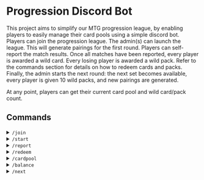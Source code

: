 # Progression Discord Bot

This project aims to simplify our MTG progression league, by enabling players to easily manage their card pools using a simple discord bot.
Players can join the progression league.
The admin(s) can launch the league. This will generate pairings for the first round. 
Players can self-report the match results. 
Once all matches have been reported, every player is awarded a wild card. Every losing player is awarded a wild pack. Refer to the commands section for details on how to redeem cards and packs.
Finally, the admin starts the next round: the next set becomes available, every player is given 10 wild packs, and new pairings are generated.

At any point, players can get their current card pool and wild card/pack count.

## Commands

<details>
<summary>
<code>/join</code>
</summary>

Join the league. Generates a card pool of 10 packs for the joining player.

**Syntax:**
`/join`

**Arguments:**
None

**Permission:**
Everyone

**Restriction:**
Only available until the league starts.
</details>

<details>
<summary>
<code>/start</code>
</summary>
</details>

<details>
<summary>
<code>/report</code>
</summary>

The games won always refer to the reporting player. The opponent does not need to report the same match.

**Syntax:**
`/report <games won> <games lost> <draws>`

**Arguments:**
- `<games won>`is the number of games in the match won by the reporting player.
- `<games lost>`is the number of games in the match won by the opponent of the reporting player.
- `<draws>`is the number of games in the match ending in a draw.

**Permission:**
Players

**Restriction:**
Only available during a round. Only one player per pairing can report the result. Any further reports will be ignored.
</details>

<details>
<summary>
<code>/redeem</code>
</summary>

The `/redeem` command has two different sub commands for redeeming individual cards or packs.

<details>
<summary>
<code>/redeem card</code>
</summary>
</details>

<details>
<summary>
<code>/redeem pack</code>
</summary>
</details>
</details>

<details>
<summary>
<code>/cardpool</code>
</summary>
</details>

<details>
<summary>
<code>/balance</code>
</summary>
</details>

<details>
<summary>
<code>/next</code>
</summary>
</details>